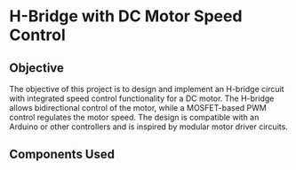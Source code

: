# H-Bridge with DC Motor Speed Control
## Objective
The objective of this project is to design and implement an H-bridge circuit with integrated speed control functionality for a DC motor. The H-bridge allows bidirectional control of the motor, while a MOSFET-based PWM control regulates the motor speed. The design is compatible with an Arduino or other controllers and is inspired by modular motor driver circuits.

## Components Used
